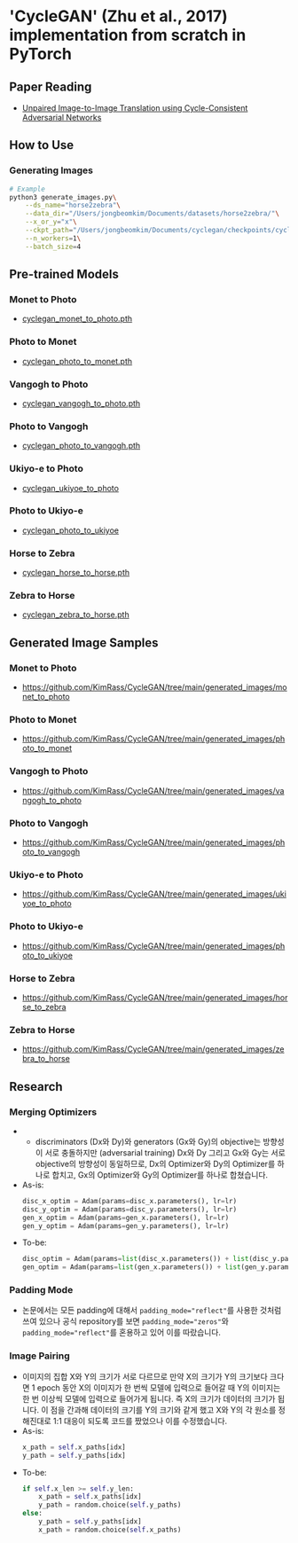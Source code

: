# 'CycleGAN' (Zhu et al., 2017) implementation from scratch in PyTorch
## Paper Reading
- [Unpaired Image-to-Image Translation using Cycle-Consistent Adversarial Networks](https://arxiv.org/abs/1703.10593)
## How to Use
### Generating Images
```bash
# Example
python3 generate_images.py\
    --ds_name="horse2zebra"\
    --data_dir="/Users/jongbeomkim/Documents/datasets/horse2zebra/"\
    --x_or_y="x"\
    --ckpt_path="/Users/jongbeomkim/Documents/cyclegan/checkpoints/cyclegan_horse_to_zebra.pth"\
    --n_workers=1\
    --batch_size=4
```
## Pre-trained Models
### Monet to Photo
- [cyclegan_monet_to_photo.pth](https://drive.google.com/file/d/18FpqtUzrCZA0hHXKhEJk_R0NkkQwiDYa/view?usp=sharing)
### Photo to Monet
- [cyclegan_photo_to_monet.pth](https://drive.google.com/file/d/1MxJYDgIJ4JC5KmaKJ4902QDkq7PzRd19/view?usp=sharing)
### Vangogh to Photo
- [cyclegan_vangogh_to_photo.pth](https://drive.google.com/file/d/1qdMDZ1IJWjVrIusboo5kPQeIVM08hdIo/view?usp=sharing)
### Photo to Vangogh
- [cyclegan_photo_to_vangogh.pth](https://drive.google.com/file/d/1CNrhdJSGe_xVDDcNyOedFtDYOmJ6qKZK/view?usp=sharing)
### Ukiyo-e to Photo
- [cyclegan_ukiyoe_to_photo](https://drive.google.com/file/d/1YmnubmBV_inem0kDC5PhlVXY2Waw2IMo/view?usp=sharing)
### Photo to Ukiyo-e
- [cyclegan_photo_to_ukiyoe](https://drive.google.com/file/d/10AzDkTrK-3czRzm37ebd8QVWZkJ8LlwO/view?usp=sharing)
### Horse to Zebra
- [cyclegan_horse_to_horse.pth](https://drive.google.com/file/d/1O9hs1d9dcYaAKPcQpXhlLWVYZnN-zG8V/view?usp=sharing)
### Zebra to Horse
- [cyclegan_zebra_to_horse.pth](https://drive.google.com/file/d/1-gA_F5r3YNV97lqMu_iby_Kx-INphEMT/view?usp=sharing)
## Generated Image Samples
### Monet to Photo
- https://github.com/KimRass/CycleGAN/tree/main/generated_images/monet_to_photo
### Photo to Monet
- https://github.com/KimRass/CycleGAN/tree/main/generated_images/photo_to_monet
### Vangogh to Photo
- https://github.com/KimRass/CycleGAN/tree/main/generated_images/vangogh_to_photo
### Photo to Vangogh
- https://github.com/KimRass/CycleGAN/tree/main/generated_images/photo_to_vangogh
### Ukiyo-e to Photo
- https://github.com/KimRass/CycleGAN/tree/main/generated_images/ukiyoe_to_photo
### Photo to Ukiyo-e
- https://github.com/KimRass/CycleGAN/tree/main/generated_images/photo_to_ukiyoe
### Horse to Zebra
- https://github.com/KimRass/CycleGAN/tree/main/generated_images/horse_to_zebra
### Zebra to Horse
- https://github.com/KimRass/CycleGAN/tree/main/generated_images/zebra_to_horse
## Research
### Merging Optimizers
- - discriminators (Dx와 Dy)와 generators (Gx와 Gy)의 objective는 방향성이 서로 충돌하지만 (adversarial training) Dx와 Dy 그리고 Gx와 Gy는 서로 objective의 방향성이 동일하므로, Dx의 Optimizer와 Dy의 Optimizer를 하나로 합치고, Gx의 Optimizer와 Gy의 Optimizer를 하나로 합쳤습니다.
- As-is:
    ```python
    disc_x_optim = Adam(params=disc_x.parameters(), lr=lr)
    disc_y_optim = Adam(params=disc_y.parameters(), lr=lr)
    gen_x_optim = Adam(params=gen_x.parameters(), lr=lr)
    gen_y_optim = Adam(params=gen_y.parameters(), lr=lr)
    ```
- To-be:
    ```python
    disc_optim = Adam(params=list(disc_x.parameters()) + list(disc_y.parameters()), lr=lr)
    gen_optim = Adam(params=list(gen_x.parameters()) + list(gen_y.parameters()), lr=lr)
    ```
### Padding Mode
- 논문에서는 모든 padding에 대해서 `padding_mode="reflect"`를 사용한 것처럼 쓰여 있으나 공식 repository를 보면 `padding_mode="zeros"`와 `padding_mode="reflect"`를 혼용하고 있어 이를 따랐습니다.
### Image Pairing
- 이미지의 집합 X와 Y의 크기가 서로 다르므로 만약 X의 크기가 Y의 크기보다 크다면 1 epoch 동안 X의 이미지가 한 번씩 모델에 입력으로 들어갈 때 Y의 이미지는 한 번 이상씩 모델에 입력으로 들어가게 됩니다. 즉 X의 크기가 데이터의 크기가 됩니다. 이 점을 간과해 데이터의 크기를 Y의 크기와 같게 했고 X와 Y의 각 원소를 정해진대로 1:1 대응이 되도록 코드를 짰었으나 이를 수정했습니다.
- As-is:
    ```python
    x_path = self.x_paths[idx]
    y_path = self.y_paths[idx]
    ```
- To-be:
    ```python
    if self.x_len >= self.y_len:
        x_path = self.x_paths[idx]
        y_path = random.choice(self.y_paths)
    else:
        y_path = self.y_paths[idx]
        x_path = random.choice(self.x_paths)
    ```
